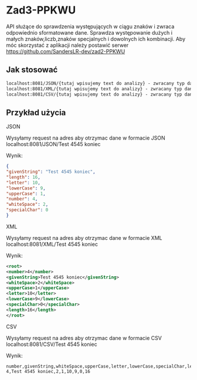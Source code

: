 # Zad3-PPKWU

API służące do sprawdzenia występujących w ciągu znaków i zwraca odpowiednio sformatowane dane.
Sprawdza występowanie dużych i małych znaków,liczb,znaków specjalnych i dowolnych ich kombinacji.
Aby móc skorzystać z aplikacji należy postawić serwer https://github.com/SandersLR-dev/zad2-PPKWU

## Jak stosować
```html
localhost:8081/JSON/{tutaj wpisujemy text do analizy} - zwracany typ danych to JSON
localhost:8081/XML/{tutaj wpisujemy text do analizy} - zwracany typ danych to XML
localhost:8081/CSV/{tutaj wpisujemy text do analizy} - zwracany typ danych to CSV
```

## Przykład użycia

JSON

Wysyłamy request na adres aby otrzymac dane w formacie JSON
localhost:8081/JSON/Test 4545 koniec

Wynik:
```json
{
"givenString": "Test 4545 koniec",
"length": 16,
"letter": 10,
"lowerCase": 9,
"upperCase": 1,
"number": 4,
"whiteSpace": 2,
"specialChar": 0
}
```
XML

Wysyłamy request na adres aby otrzymac dane w formacie XML
localhost:8081/XML/Test 4545 koniec

Wynik:
```xml
<root>
<number>4</number>
<givenString>Test 4545 koniec</givenString>
<whiteSpace>2</whiteSpace>
<upperCase>1</upperCase>
<letter>10</letter>
<lowerCase>9</lowerCase>
<specialChar>0</specialChar>
<length>16</length>
</root>
```
CSV

Wysyłamy request na adres aby otrzymac dane w formacie CSV
localhost:8081/CSV/Test 4545 koniec

Wynik:
```text
number,givenString,whiteSpace,upperCase,letter,lowerCase,specialChar,length
4,Test 4545 koniec,2,1,10,9,0,16
```

